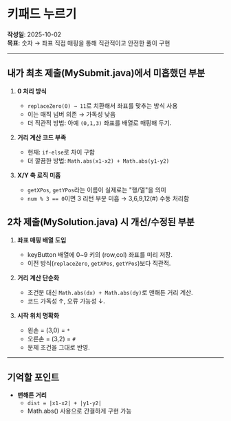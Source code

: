 # 키패드 누르기

**작성일**: 2025-10-02  
**목표**: 숫자 → 좌표 직접 매핑을 통해 직관적이고 안전한 풀이 구현

---

## 내가 최초 제출(MySubmit.java)에서 미흡했던 부분
1. **0 처리 방식**
   - `replaceZero(0) → 11`로 치환해서 좌표를 맞추는 방식 사용
   - 이는 매직 넘버 의존 → 가독성 낮음
   - 더 직관적 방법: 아예 `(0,1,3)` 좌표를 배열로 매핑해 두기.

3. **거리 계산 코드 부족**
   - 현재: `if-else`로 차이 구함
   - 더 깔끔한 방법: `Math.abs(x1-x2) + Math.abs(y1-y2)`

4. **X/Y 축 로직 미흡**
   - `getXPos`, `getYPos`라는 이름이 실제로는 "행/열"을 의미
   - `num % 3 == 0`이면 3 리턴 부분 미흡 → 3,6,9,12(#) 수동 처리함


## 2차 제출(MySolution.java) 시 개선/수정된 부분
1. **좌표 매핑 배열 도입**
   - keyButton 배열에 0~9 키의 (row,col) 좌표를 미리 저장.
   - 이전 방식(`replaceZero`, `getXPos`, `getYPos`)보다 직관적.

2. **거리 계산 단순화**
   - 조건문 대신 `Math.abs(dx) + Math.abs(dy)`로 맨해튼 거리 계산.
   - 코드 가독성 ↑, 오류 가능성 ↓.

3. **시작 위치 명확화**
   - 왼손 = (3,0) = `*`
   - 오른손 = (3,2) = `#`
   - 문제 조건을 그대로 반영.

---

## 기억할 포인트
- **맨해튼 거리**
  - `dist = |x1-x2| + |y1-y2|`
  - Math.abs() 사용으로 간결하게 구현 가능